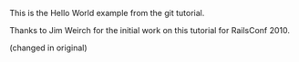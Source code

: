 This is the Hello World example from the git tutorial.

Thanks to Jim Weirch for the initial work on this tutorial for RailsConf 
2010.

(changed in original)
